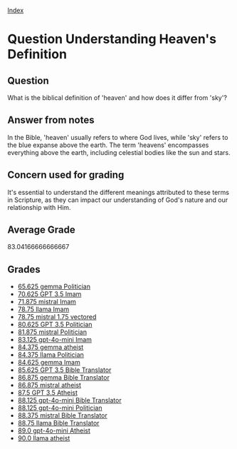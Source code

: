 
[Index](../../index.md)
# Question Understanding Heaven's Definition
## Question
What is the biblical definition of 'heaven' and how does it differ from 'sky'?

## Answer from notes
In the Bible, 'heaven' usually refers to where God lives, while 'sky' refers to the blue expanse above the earth. The term 'heavens' encompasses everything above the earth, including celestial bodies like the sun and stars.

## Concern used for grading
It's essential to understand the different meanings attributed to these terms in Scripture, as they can impact our understanding of God's nature and our relationship with Him.

## Average Grade
83.04166666666667

## Grades
 * [65.625 gemma Politician](../answers/gemma_Politician/Understanding_Heaven_s_Definition.md)
 * [70.625 GPT 3.5 Imam](../answers/GPT_3.5_Imam/Understanding_Heaven_s_Definition.md)
 * [71.875 mistral Imam](../answers/mistral_Imam/Understanding_Heaven_s_Definition.md)
 * [78.75 llama Imam](../answers/llama_Imam/Understanding_Heaven_s_Definition.md)
 * [78.75 mistral 1.75 vectored](../answers/mistral_1.75_vectored/Understanding_Heaven_s_Definition.md)
 * [80.625 GPT 3.5 Politician](../answers/GPT_3.5_Politician/Understanding_Heaven_s_Definition.md)
 * [81.875 mistral Politician](../answers/mistral_Politician/Understanding_Heaven_s_Definition.md)
 * [83.125 gpt-4o-mini Imam](../answers/gpt-4o-mini_Imam/Understanding_Heaven_s_Definition.md)
 * [84.375 gemma atheist](../answers/gemma_atheist/Understanding_Heaven_s_Definition.md)
 * [84.375 llama Politician](../answers/llama_Politician/Understanding_Heaven_s_Definition.md)
 * [84.625 gemma Imam](../answers/gemma_Imam/Understanding_Heaven_s_Definition.md)
 * [85.625 GPT 3.5 Bible Translator](../answers/GPT_3.5_Bible_Translator/Understanding_Heaven_s_Definition.md)
 * [86.875 gemma Bible Translator](../answers/gemma_Bible_Translator/Understanding_Heaven_s_Definition.md)
 * [86.875 mistral atheist](../answers/mistral_atheist/Understanding_Heaven_s_Definition.md)
 * [87.5 GPT 3.5 Atheist](../answers/GPT_3.5_Atheist/Understanding_Heaven_s_Definition.md)
 * [88.125 gpt-4o-mini Bible Translator](../answers/gpt-4o-mini_Bible_Translator/Understanding_Heaven_s_Definition.md)
 * [88.125 gpt-4o-mini Politician](../answers/gpt-4o-mini_Politician/Understanding_Heaven_s_Definition.md)
 * [88.375 mistral Bible Translator](../answers/mistral_Bible_Translator/Understanding_Heaven_s_Definition.md)
 * [88.75 llama Bible Translator](../answers/llama_Bible_Translator/Understanding_Heaven_s_Definition.md)
 * [89.0 gpt-4o-mini Atheist](../answers/gpt-4o-mini_Atheist/Understanding_Heaven_s_Definition.md)
 * [90.0 llama atheist](../answers/llama_atheist/Understanding_Heaven_s_Definition.md)
